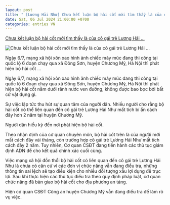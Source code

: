 ```yaml
---
layout: post
title: " [Lương Hải Như] Chưa kết luận bộ hài cốt mới tìm thấy là của cô gái trẻ Lương Hải ..."
date: Sat, 06 Jul 2024 21:00:00 +0700
categories: entries VN
---
```

[Chưa kết luận bộ hài cốt mới tìm thấy là của cô gái trẻ Lương Hải ...](https://cand.com.vn/Lan-theo-dau-vet-toi-pham/chua-ket-luan-bo-hai-cot-moi-tim-thay-la-cua-co-gai-tre-luong-hai-nhu-i736627/)

![Chưa kết luận bộ hài cốt mới tìm thấy là của cô gái trẻ Lương Hải ...](https://img.cand.com.vn/NewFiles/Images/2024/07/06/z4747762231735_ed72c45d96a05c39b-1720274244090.jpg)

Ngày 6/7, mạng xã hội xôn xao hình ảnh chiếc máy múc đang thi công tại quốc lộ 6 đoạn chạy qua xã Đông Sơn, huyện Chương Mỹ, Hà Nội thì phát hiện bộ hài cốt ...

Ngày 6/7, mạng xã hội xôn xao hình ảnh chiếc máy múc đang thi công tại quốc lộ 6 đoạn chạy qua xã Đông Sơn, huyện Chương Mỹ, Hà Nội thì phát hiện bộ hài cốt nằm dưới rãnh nước ven đường, không được bao bọc bởi bất cứ vật dụng gì.

Sự việc lập tức thu hút sự quan tâm của người dân. Nhiều người cho rằng bộ hài cốt có thể liên quan đến cô gái trẻ Lương Hải Như mất tích bí ẩn cách đây hơn 2 năm tại huyện Chương Mỹ.

Người dân hiếu kỳ đến nơi phát hiện bộ hài cốt.

Theo nhận định của cơ quan chuyên môn, bộ hài cốt trên là của người mới mất cách đây vài tháng, còn trường hợp cô gái trẻ Lương Hải Như mất tích cách đây 2 năm. Tuy nhiên, Cơ quan CSĐT đang tiến hành các thủ tục giám định ADN để cho kết quả chính xác cuối cùng.

Việc mạng xã hội đồn thổi bộ hài cốt có liên quan đến cô gái trẻ Lương Hải Như là chưa có căn cứ vì các đơn vị chức năng vẫn đang điều tra, những thông tin sai lệch sẽ tạo điều kiện cho nhiều đối tượng xấu lợi dụng để trục lợi. Sau khi thực hiện các thủ tục điều tra theo quy định pháp luật, cơ quan chức năng đã bàn giao bộ hài cốt cho địa phương an táng.

Hiện cơ quan CSĐT Công an huyện Chương Mỹ vẫn đang điều tra để làm rõ vụ việc.

